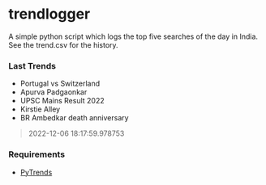 # trendlogger
A simple python script which logs the top five searches of the day in India.<br>See the trend.csv for the history.<br>

<!-- Last Trends -->
### Last Trends
* Portugal vs Switzerland
* Apurva Padgaonkar
* UPSC Mains Result 2022
* Kirstie Alley
* BR Ambedkar death anniversary
> 2022-12-06 18:17:59.978753

<!-- Requirements -->
### Requirements
* [PyTrends](https://github.com/dreyco676/pytrends)
